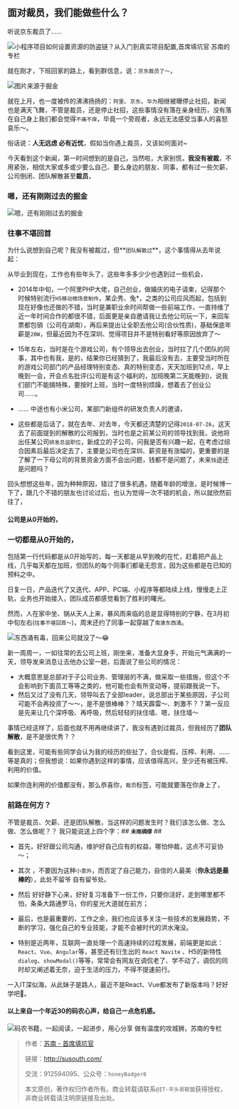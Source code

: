 ## 面对裁员，我们能做些什么？
听说京东裁员了……

![小程序项目如何设置资源的防盗链？从入门到真实项目配置,首席填坑官∙苏南的专栏](https://honeybadger8.github.io/blog/other/_banner/banner08.png "小程序项目如何设置资源的防盗链？")

就在刚才，下班回家的路上，看到群信息，说：`京东裁员了～`，

![图片来源于掘金](https://honeybadger8.github.io/blog/other/_images/layoffs01.png "码农书籍，一起阅读，一起进步，前端开发,欠费通知，小程序的访问量,从入门到真实项目配置,首席填坑官∙苏南的专栏")

就在上月，也一度被传的沸沸扬扬的：`阿里`、`京东`、`华为`相继被曝停止社招，新闻也是满天飞舞，不管是裁员，还是停止社招，这些事情没有落在亲身经历，没有落在自己身上我们都会觉得`不痛不痒`，毕竟一个旁观者，永远无法感受当事人的喜怒哀乐～。

俗话说：**人无远虑 必有近忧**，假如当你遇上裁员，又该如何面对~

今天看到这个新闻，第一时间想到的是自己，当然啦，大家别慌，**我没有被裁**，不用紧张，相信大家或多或少要么自己、要么身边的朋友、同事，都有过一些欠薪、公司倒闭、团队解散甚至**裁员**，

### 嗯，还有刚刚过去的掘金
![嗯，还有刚刚过去的掘金](https://honeybadger8.github.io/blog/other/_images/layoffs02.png "码农书籍，一起阅读，一起进步，前端开发,欠费通知，小程序的访问量,从入门到真实项目配置,首席填坑官∙苏南的专栏")

### 往事不堪回首

为什么说想到自己呢？我没有被裁过，但**`团队解散过`**，这个事情得从去年说起：

从毕业到现在，工作也有些年头了，这些年多多少少也遇到过一些机会，

+ 2014年中旬，一个阿里PHP大佬，自己创业，做婚庆的电子请柬，记得那个时候特别流行`H5移动微场景制作`，某企秀、兔*，之类的公司应风而起，包括到现在好像也还做的不错，当时是兼职业余时间帮做一些前端工作，一直持维了近一年时间合作的都很不错，后面更是亲自邀请我让去他公司玩一下，来回车票都包销（公司在湖南），再后来提出让全职去他公司(合伙性质)，基础保底年薪是`20W`，但最近因为不在深圳、觉得项目并不是特别看好等原因放弃了～

+ 15年左右，当时是在个游戏公司，有个领导出去创业，当时拉了几个团队的同事，其中也有我，是的，结果你已经猜到了，我最后没有去，主要受当时所在的游戏公司部门的产品经理特别变态、真的特别变态，天天加班到12点，早上晚到一会，开会点名批评(公司是有这个福利的，加班晚第二天能晚到)，说我们部门不能搞特殊，要按时上班，当时一度特别烦躁，想着去了创业公司……。

+ …… 中途也有小米公司，某部门新组件的研发负责人的邀请，

+ 这些都是后话了，就在去年、对去年，今天都还清楚的记得`2018-07-26`，这天去了前面提到的解散的公司报到，当时也是之前某公司的领导找到我，说他将出任某公司`研发总监职位`，新成立的子公司，问我是否有兴趣一起，在考虑过综合因素后最后决定去了，主要是公司也在深圳、薪资是有涨幅的，更重要的是了解了一下母公司的背景资金方面不会出问题，钱都不是问题了，未来`钱`途还是问题吗？

回头想想这些年，因为种种原因，错过了很多机遇，随着年龄的增涨，是时候博一下了，跟几个不错的朋友也讨论过后，也认为觉得一次不错的机会，所以就欣然前往了，

#### 公司是从0开始的，

### 一切都是从0开始的，

包括第一行代码都是从0开始写的，每一天都是从早到晚的在忙，赶着把产品上线，几乎每天都在加班，但团队的每个同事们都毫无怨言，因为这些都是在已知的预料之中。

日复一日，产品迭代了又迭代、APP、PC端、小程序等都陆续上线，慢慢走上正轨，业务也开始接入，团队成员都感觉看到了胜利的曙光。

然而，人在家中坐、锅从天人上来，暴风雨来临的总是显得特别的宁静，在3月初中旬左右(`往事不堪回首～`)，周末还约了同事一起穿越了`南澳东西涌`。

![东西涌有毒，回来公司就没了～😂](https://honeybadger8.github.io/blog/other/_images/layoffs03.png "码农书籍，一起阅读，一起进步，前端开发,欠费通知，小程序的访问量,从入门到真实项目配置,首席填坑官∙苏南的专栏")

新一周周一，一如往常的去公司上班，刚坐来，准备大显身手，开始元气满满的一天，领导发来消息让去他办公室一趟，后面说了些公司的情况：
+ 大概意思是总部对于子公司业务、管理层的不满，做采取一些措施，但这个不会影响到下面员工等等之类的，他可能也会有所变动等，提前跟我说一下。
+ 然后又过了没有几天，领导叫去了全部leader，说总部出于某些原因，子公司可能不会再投资了～～，是不是很棒棒？？晴天霹雷～、刺激不？？第一反应是先来让几个深呼吸、再呼吸，然后轻轻的扶住墙、嗯，扶住墙～

事情已经这样了，后面也就不用再继续讲了，我没有遇到过裁员，但我经历了**团队解散**，是不是很优秀？？

看到这里，可能有些同学会认为我的经历的些扯了，合伙是假，压榨、利用、……等是真的；但我想说：如果你遇到这样的事情，应该值得高兴，至少还有被压榨、利用的价值。

如果你连利用的价值都没有，那么恭喜你，`裁员`标签，可能就要落在你身上了，

### 前路在何方？

不管是裁员、欠薪、还是团队解散，当这样的问题发生时？我们该怎么做、怎么做、怎么做呢？？
我只能说送上四个字：## **`未雨绸缪`** ##

+ 首先，好好跟公司沟通，维护好自己应有的权益，哪怕仲裁，这点不可妥协～；

+ 其次 ，不要因为这种`小意外`，而否定了自己能力，自信的人最美（**你永远是最棒的**），此处不留爷 自有留爷处。

+ 然后 好好静下心来，好好复习准备下一份工作，只要你活好，走到哪里都不怕，条条大路通罗马，你的星光大道就在前方；
+ 最后，也是最重要的，工作之余，我们也应该多关注一些技术的发展趋势，不断的学习，强化自己的专业技能，才能不会被时代的洪水淹没。

+ 特别是近两年，互联网一直处理一个高速持续的过程发展，前端更是如此：`React`、`Vue`、`Angular`等，甚至还有衍生出的 `React Navite` 、H5的新特性`dialog`、`showModal()`等等，常常会有网友在调侃老了、学不动了，调侃的同时却又阐述着无奈，迫于生活的压力，不得不提速前行。

一入IT深似海，从此妹子是路人，最近不是React、Vue都发布了新版本吗？好好学吧🤪。

#### 以上来自一个年近30的码农心声，给自己一点危机感。



![码农书籍，一起阅读，一起进步，用心分享 做有温度的攻城狮，苏南的专栏](https://user-images.githubusercontent.com/18324563/48411012-45a16980-e77b-11e8-96a8-ac116f76559f.png "码农书籍，一起阅读，一起进步")

> 作者：[苏南 - 首席填坑官](http://susouth.com/ "@IT·平头哥联盟-首席填坑官")
>
> 链接：http://susouth.com/
> 
> 交流：912594095、公众号：`honeyBadger8`
>
> 本文原创，著作权归作者所有。商业转载请联系`@IT·平头哥联盟`获得授权，非商业转载请注明原链接及出处。 
